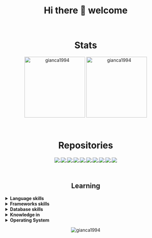 
<h1 align="center">Hi there 👋 welcome</h1>
  
</br><h1 align="center">Stats</h1>

<p align="center">
  <img align="center" height="190em" src="https://github-readme-stats.vercel.app/api/top-langs/?username=gianca1994&langs_count=8&layout=compact&hide=css,html,makefile&theme=vision-friendly-dark" alt="gianca1994" />
  <img align="center" height="190em" src="https://github-readme-stats.vercel.app/api?username=gianca1994&show_icons=true&include_all_commits=true&theme=vision-friendly-dark" alt="gianca1994" />
</p>


</br><h1 align="center">Repositories</h1>

<p align="center">
  <a href="https://github.com/gianca1994/computacion-2">
    <img align="center" src="https://github-readme-stats.vercel.app/api/pin/?username=gianca1994&repo=computacion-2&title_color=ffb000&icon_color=f9f9f9&text_color=ffffff&bg_color=000000" />
  </a>
  <a href="https://github.com/gianca1994/programacion-1">
    <img align="center" src="https://github-readme-stats.vercel.app/api/pin/?username=gianca1994&repo=programacion-1&title_color=ffb000&icon_color=f9f9f9&text_color=ffffff&bg_color=000000" />
  </a>
  <a href="https://github.com/gianca1994/programacion2">
    <img align="center" src="https://github-readme-stats.vercel.app/api/pin/?username=gianca1994&repo=programacion2&title_color=ffb000&icon_color=f9f9f9&text_color=ffffff&bg_color=000000" />
  </a>
  <a href="https://github.com/gianca1994/software-engineering">
    <img align="center" src="https://github-readme-stats.vercel.app/api/pin/?username=gianca1994&repo=software-engineering&title_color=ffb000&icon_color=f9f9f9&text_color=ffffff&bg_color=000000" />
  </a>
  <a href="https://github.com/gianca1994/blackjack-js">
    <img align="center" src="https://github-readme-stats.vercel.app/api/pin/?username=gianca1994&repo=blackjack-js&title_color=ffb000&icon_color=f9f9f9&text_color=ffffff&bg_color=000000" />
  </a>
  <a href="https://github.com/gianca1994/computacion-1">
    <img align="center" src="https://github-readme-stats.vercel.app/api/pin/?username=gianca1994&repo=computacion-1&title_color=ffb000&icon_color=f9f9f9&text_color=ffffff&bg_color=000000" />
  </a>
  <a href="https://github.com/gianca1994/help-chat">
    <img align="center" src="https://github-readme-stats.vercel.app/api/pin/?username=gianca1994&repo=help-chat&title_color=ffb000&icon_color=f9f9f9&text_color=ffffff&bg_color=000000" />
  </a>
<a href="https://github.com/gianca1994/umcredits">
    <img align="center" src="https://github-readme-stats.vercel.app/api/pin/?username=gianca1994&repo=umcredits&title_color=ffb000&icon_color=f9f9f9&text_color=ffffff&bg_color=000000" />
  </a>
<a href="https://github.com/gianca1994/machine-learning">
    <img align="center" src="https://github-readme-stats.vercel.app/api/pin/?username=gianca1994&repo=machine-learning&title_color=ffb000&icon_color=f9f9f9&text_color=ffffff&bg_color=000000" />
  </a>
<a href="https://github.com/gianca1994/infram">
    <img align="center" src="https://github-readme-stats.vercel.app/api/pin/?username=gianca1994&repo=infram&title_color=ffb000&icon_color=f9f9f9&text_color=ffffff&bg_color=000000" />
  </a>
</p>

</br><h2 align="center">Learning</h2>
<details>
	<summary><b>Language skills</b></summary></br>
	<p>
		<img alt="Python" src="https://img.shields.io/badge/python%20-%2314354C.svg?&style=for-the-badge&logo=python&logoColor=white"/>
		<img alt="Java" src="https://img.shields.io/badge/java-%23ED8B00.svg?&style=for-the-badge&logo=java&logoColor=white"/>
		<img alt="C" src="https://img.shields.io/badge/c%20-%2300599C.svg?&style=for-the-badge&logo=c&logoColor=white"/>
		<img alt="HTML" src="https://img.shields.io/badge/HTML-239120?style=for-the-badge&logo=html5&logoColor=white"/>
		<img alt="CSS" src="https://img.shields.io/badge/CSS-239120?&style=for-the-badge&logo=css3&logoColor=white"/>
		<img alt="TypeScript" src="https://img.shields.io/badge/typescript%20-%23007ACC.svg?&style=for-the-badge&logo=typescript&logoColor=white"/>
		<img alt="VisualBasic6" src="https://img.shields.io/badge/Visual_Basic_6%20-%23563D7C.svg?&style=for-the-badge&logoColor=white"/>
	</p>
</details>

<details>
	<summary><b>Frameworks skills</b></summary></br>
	<p>
		<img alt="Angular.js" src="https://img.shields.io/badge/angular.js%20-%23E23237.svg?&style=for-the-badge&logo=angularjs&logoColor=white"/>
		<img alt="Flask" src="https://img.shields.io/badge/flask%20-%23000.svg?&style=for-the-badge&logo=flask&logoColor=white"/>
		<img alt="Django" src="https://img.shields.io/badge/Django-092E20?style=for-the-badge&logo=django&logoColor=green"/>
		<img alt="Springboot" src="https://img.shields.io/badge/Spring_Boot-F2F4F9?style=for-the-badge&logo=spring-boot"/>	
	</p>
</details>
<details>
	<summary><b>Database skills</b></summary></br>
	<p>
		<img alt="MySql" src="https://img.shields.io/badge/MySQL-00000F?style=for-the-badge&logo=mysql&logoColor=white"/>
		<img alt="Postgresql" src="https://img.shields.io/badge/PostgreSQL-316192?style=for-the-badge&logo=postgresql&logoColor=white"/>
		<img alt="Sqlite" src="https://img.shields.io/badge/SQLite-07405E?style=for-the-badge&logo=sqlite&logoColor=white"/>
		<img alt="Mariadb" src="https://img.shields.io/badge/MariaDB-003545?style=for-the-badge&logo=mariadb&logoColor=white"/>
	</p>
</details>
<details>
	<summary><b>Knowledge in</b></summary></br>
	<p>
		<img alt="Bootstrap" src="https://img.shields.io/badge/bootstrap%20-%23563D7C.svg?&style=for-the-badge&logo=bootstrap&logoColor=white"/>
		<img alt="Docker" src="https://img.shields.io/badge/Docker-2CA5E0?style=for-the-badge&logo=docker&logoColor=white"/>
		<img alt="Git" src="https://img.shields.io/badge/Git-F05032?style=for-the-badge&logo=git&logoColor=white"/>
		<img alt="Postman" src="https://img.shields.io/badge/Postman-FF6C37?style=for-the-badge&logo=Postman&logoColor=white"/>
		<img alt="Insomnia" src="https://img.shields.io/badge/Insomnia-5849be?style=for-the-badge&logo=Insomnia&logoColor=white"/>
		<img alt="Gitkraken" src="https://img.shields.io/badge/GitKraken-179287?style=for-the-badge&logo=GitKraken&logoColor=white"/>	
	</p>
</details>


<details>
	<summary><b>Operating System</b></summary></br>
	<p>
		<img alt="Kali" src="https://img.shields.io/badge/Kali_Linux-557C94?style=for-the-badge&logo=kali-linux&logoColor=white" /> 
		<img alt="Windows 10" src="https://img.shields.io/badge/Windows-0078D6?style=for-the-badge&logo=windows&logoColor=white" />
		<img alt="Android" src="https://img.shields.io/badge/Android-3DDC84?style=for-the-badge&logo=android&logoColor=white" />
	</p></br>
</details>

<p align="center">
<img src="https://badges.pufler.dev/visits/gianca1994/gianca1994" alt="gianca1994" />
</p>
